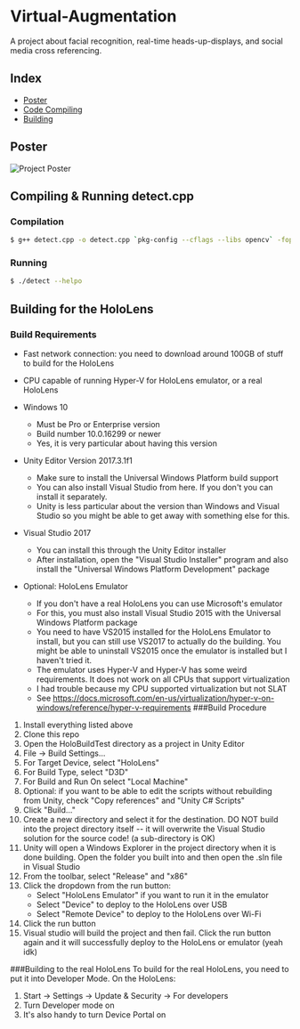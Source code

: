 # Virtual-Augmentation
A project about facial recognition, real-time heads-up-displays, and social media cross referencing.

## Index
- [Poster](#poster)
- [Code Compiling](#compilation)
- [Building](#building)

## Poster

![Project Poster](https://github.com/pdemange/Virtual-Augmentation/raw/master/Poster.png "Project Poster")

## Compiling & Running detect.cpp 
### Compilation
```bash
$ g++ detect.cpp -o detect.cpp `pkg-config --cflags --libs opencv` -fopenmp -lpthread
```
### Running
```bash
$ ./detect --helpo
```

## Building for the HoloLens
### Build Requirements
 - Fast network connection: you need to download around 100GB of stuff to build for the HoloLens
 - CPU capable of running Hyper-V for HoloLens emulator, or a real HoloLens

 - Windows 10
    - Must be Pro or Enterprise version
    - Build number 10.0.16299 or newer
    - Yes, it is very particular about having this version
 - Unity Editor Version 2017.3.1f1
    - Make sure to install the Universal Windows Platform build support
    - You can also install Visual Studio from here. If you don't you can install it separately.
    - Unity is less particular about the version than Windows and Visual Studio so you might be able to get away with something else for this.
 - Visual Studio 2017
    - You can install this through the Unity Editor installer
    - After installation, open the "Visual Studio Installer" program and also install the "Universal Windows Platform Development" package
 - Optional: HoloLens Emulator
    - If you don't have a real HoloLens you can use Microsoft's emulator
    - For this, you must also install Visual Studio 2015 with the Universal Windows Platform package
    - You need to have VS2015 installed for the HoloLens Emulator to install, but you can still use VS2017 to actually do the building. You might be able to uninstall VS2015 once the emulator is installed but I haven't tried it.
    - The emulator uses Hyper-V and Hyper-V has some weird requirements. It does not work on all CPUs that support virtualization
    - I had trouble because my CPU supported virtualization but not SLAT
    - See https://docs.microsoft.com/en-us/virtualization/hyper-v-on-windows/reference/hyper-v-requirements
###Build Procedure
1. Install everything listed above
1. Clone this repo
1. Open the HoloBuildTest directory as a project in Unity Editor
1. File → Build Settings...
1. For Target Device, select "HoloLens"
1. For Build Type, select "D3D"
1. For Build and Run On select "Local Machine"
1. Optional: if you want to be able to edit the scripts without rebuilding from Unity, check "Copy references" and "Unity C# Scripts"
1. Click "Build..."
1. Create a new directory and select it for the destination. DO NOT build into the project directory itself -- it will overwrite the Visual Studio solution for the source code! (a sub-directory is OK)
1. Unity will open a Windows Explorer in the project directory when it is done building. Open the folder you built into and then open the .sln file in Visual Studio
1. From the toolbar, select "Release" and "x86"
1. Click the dropdown from the run button:
    - Select "HoloLens Emulator" if you want to run it in the emulator
    - Select "Device" to deploy to the HoloLens over USB
    - Select "Remote Device" to deploy to the HoloLens over Wi-Fi
1. Click the run button
1. Visual studio will build the project and then fail. Click the run button again and it will successfully deploy to the HoloLens or emulator (yeah idk)

###Building to the real HoloLens
To build for the real HoloLens, you need to put it into Developer Mode. On the HoloLens:
1. Start → Settings → Update & Security → For developers
1. Turn Developer mode on
1. It's also handy to turn Device Portal on
